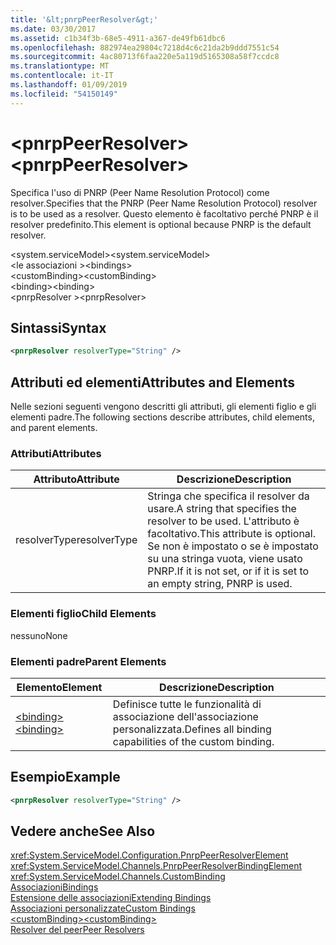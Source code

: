 ```yaml
---
title: '&lt;pnrpPeerResolver&gt;'
ms.date: 03/30/2017
ms.assetid: c1b34f3b-68e5-4911-a367-de49fb61dbc6
ms.openlocfilehash: 882974ea29804c7218d4c6c21da2b9ddd7551c54
ms.sourcegitcommit: 4ac80713f6faa220e5a119d5165308a58f7ccdc8
ms.translationtype: MT
ms.contentlocale: it-IT
ms.lasthandoff: 01/09/2019
ms.locfileid: "54150149"
---
```

# <a name="ltpnrppeerresolvergt"></a><span data-ttu-id="345b6-102">&lt;pnrpPeerResolver&gt;</span><span class="sxs-lookup"><span data-stu-id="345b6-102">&lt;pnrpPeerResolver&gt;</span></span>
<span data-ttu-id="345b6-103">Specifica l'uso di PNRP (Peer Name Resolution Protocol) come resolver.</span><span class="sxs-lookup"><span data-stu-id="345b6-103">Specifies that the PNRP (Peer Name Resolution Protocol) resolver is to be used as a resolver.</span></span> <span data-ttu-id="345b6-104">Questo elemento è facoltativo perché PNRP è il resolver predefinito.</span><span class="sxs-lookup"><span data-stu-id="345b6-104">This element is optional because PNRP is the default resolver.</span></span>  
  
 <span data-ttu-id="345b6-105">\<system.serviceModel></span><span class="sxs-lookup"><span data-stu-id="345b6-105">\<system.serviceModel></span></span>  
<span data-ttu-id="345b6-106">\<le associazioni ></span><span class="sxs-lookup"><span data-stu-id="345b6-106">\<bindings></span></span>  
<span data-ttu-id="345b6-107">\<customBinding></span><span class="sxs-lookup"><span data-stu-id="345b6-107">\<customBinding></span></span>  
<span data-ttu-id="345b6-108">\<binding></span><span class="sxs-lookup"><span data-stu-id="345b6-108">\<binding></span></span>  
<span data-ttu-id="345b6-109">\<pnrpResolver ></span><span class="sxs-lookup"><span data-stu-id="345b6-109">\<pnrpResolver></span></span>  
  
## <a name="syntax"></a><span data-ttu-id="345b6-110">Sintassi</span><span class="sxs-lookup"><span data-stu-id="345b6-110">Syntax</span></span>  
  
```xml  
<pnrpResolver resolverType="String" />
```  
  
## <a name="attributes-and-elements"></a><span data-ttu-id="345b6-111">Attributi ed elementi</span><span class="sxs-lookup"><span data-stu-id="345b6-111">Attributes and Elements</span></span>  
 <span data-ttu-id="345b6-112">Nelle sezioni seguenti vengono descritti gli attributi, gli elementi figlio e gli elementi padre.</span><span class="sxs-lookup"><span data-stu-id="345b6-112">The following sections describe attributes, child elements, and parent elements.</span></span>  
  
### <a name="attributes"></a><span data-ttu-id="345b6-113">Attributi</span><span class="sxs-lookup"><span data-stu-id="345b6-113">Attributes</span></span>  
  
|<span data-ttu-id="345b6-114">Attributo</span><span class="sxs-lookup"><span data-stu-id="345b6-114">Attribute</span></span>|<span data-ttu-id="345b6-115">Descrizione</span><span class="sxs-lookup"><span data-stu-id="345b6-115">Description</span></span>|  
|---------------|-----------------|  
|<span data-ttu-id="345b6-116">resolverType</span><span class="sxs-lookup"><span data-stu-id="345b6-116">resolverType</span></span>|<span data-ttu-id="345b6-117">Stringa che specifica il resolver da usare.</span><span class="sxs-lookup"><span data-stu-id="345b6-117">A string that specifies the resolver to be used.</span></span> <span data-ttu-id="345b6-118">L'attributo è facoltativo.</span><span class="sxs-lookup"><span data-stu-id="345b6-118">This attribute is optional.</span></span> <span data-ttu-id="345b6-119">Se non è impostato o se è impostato su una stringa vuota, viene usato PNRP.</span><span class="sxs-lookup"><span data-stu-id="345b6-119">If it is not set, or if it is set to an empty string, PNRP is used.</span></span>|  
  
### <a name="child-elements"></a><span data-ttu-id="345b6-120">Elementi figlio</span><span class="sxs-lookup"><span data-stu-id="345b6-120">Child Elements</span></span>  
 <span data-ttu-id="345b6-121">nessuno</span><span class="sxs-lookup"><span data-stu-id="345b6-121">None</span></span>  
  
### <a name="parent-elements"></a><span data-ttu-id="345b6-122">Elementi padre</span><span class="sxs-lookup"><span data-stu-id="345b6-122">Parent Elements</span></span>  
  
|<span data-ttu-id="345b6-123">Elemento</span><span class="sxs-lookup"><span data-stu-id="345b6-123">Element</span></span>|<span data-ttu-id="345b6-124">Descrizione</span><span class="sxs-lookup"><span data-stu-id="345b6-124">Description</span></span>|  
|-------------|-----------------|  
|[<span data-ttu-id="345b6-125">\<binding></span><span class="sxs-lookup"><span data-stu-id="345b6-125">\<binding></span></span>](../../../../../docs/framework/misc/binding.md)|<span data-ttu-id="345b6-126">Definisce tutte le funzionalità di associazione dell'associazione personalizzata.</span><span class="sxs-lookup"><span data-stu-id="345b6-126">Defines all binding capabilities of the custom binding.</span></span>|  
  
## <a name="example"></a><span data-ttu-id="345b6-127">Esempio</span><span class="sxs-lookup"><span data-stu-id="345b6-127">Example</span></span>  
  
```xml  
<pnrpResolver resolverType="String" />
```  
  
## <a name="see-also"></a><span data-ttu-id="345b6-128">Vedere anche</span><span class="sxs-lookup"><span data-stu-id="345b6-128">See Also</span></span>  
 <xref:System.ServiceModel.Configuration.PnrpPeerResolverElement>  
 <xref:System.ServiceModel.Channels.PnrpPeerResolverBindingElement>  
 <xref:System.ServiceModel.Channels.CustomBinding>  
 [<span data-ttu-id="345b6-129">Associazioni</span><span class="sxs-lookup"><span data-stu-id="345b6-129">Bindings</span></span>](../../../../../docs/framework/wcf/bindings.md)  
 [<span data-ttu-id="345b6-130">Estensione delle associazioni</span><span class="sxs-lookup"><span data-stu-id="345b6-130">Extending Bindings</span></span>](../../../../../docs/framework/wcf/extending/extending-bindings.md)  
 [<span data-ttu-id="345b6-131">Associazioni personalizzate</span><span class="sxs-lookup"><span data-stu-id="345b6-131">Custom Bindings</span></span>](../../../../../docs/framework/wcf/extending/custom-bindings.md)  
 [<span data-ttu-id="345b6-132">\<customBinding></span><span class="sxs-lookup"><span data-stu-id="345b6-132">\<customBinding></span></span>](../../../../../docs/framework/configure-apps/file-schema/wcf/custombinding.md)  
 [<span data-ttu-id="345b6-133">Resolver del peer</span><span class="sxs-lookup"><span data-stu-id="345b6-133">Peer Resolvers</span></span>](../../../../../docs/framework/wcf/feature-details/peer-resolvers.md)

